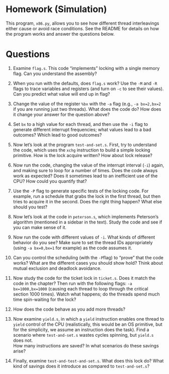 # Homework (Simulation)

This program, `x86.py`, allows you to see how different thread interleavings
either cause or avoid race conditions. See the README for details on how the
program works and answer the questions below.

# Questions

1.  Examine `flag.s`. This code “implements” locking with a single memory
flag. Can you understand the assembly?

2.  When you run with the defaults, does `flag.s` work? Use the `-M` and `-R`
    flags to trace variables and registers (and turn on `-c` to see their values).
    Can you predict what value will end up in flag?

3.  Change the value of the register `%bx` with the `-a` flag (e.g.,
    `-a bx=2,bx=2` if you are running just two threads). What does the code do?
    How does it change your answer for the question above?

4.  Set `bx` to a high value for each thread, and then use the `-i` flag to
    generate different interrupt frequencies; what values lead to a bad outcomes?
    Which lead to good outcomes?

5.  Now let’s look at the program `test-and-set.s`. First, try to understand
    the code, which uses the `xchg` instruction to build a simple locking
    primitive. How is the lock acquire written? How about lock release?

6.  Now run the code, changing the value of the interrupt interval (`-i`) again,
    and making sure to loop for a number of times. Does the code always work
    as expected? Does it sometimes lead to an inefficient use of the CPU? How
    could you quantify that?

7.  Use the `-P` flag to generate specific tests of the locking code. For example,
    run a schedule that grabs the lock in the first thread, but then tries to
    acquire it in the second. Does the right thing happen? What else should
    you test?

8.  Now let’s look at the code in `peterson.s`, which implements Peterson’s
    algorithm (mentioned in a sidebar in the text). Study the code and see if
    you can make sense of it.

9.  Now run the code with different values of `-i`. What kinds of different
    behavior do you see? Make sure to set the thread IDs appropriately (using
    `-a bx=0,bx=1` for example) as the code assumes it.

10.  Can you control the scheduling (with the `-P`flag) to “prove” that the code
     works? What are the different cases you should show hold? Think about
     mutual exclusion and deadlock avoidance.

11.  Now study the code for the ticket lock in `ticket.s`. Does it match the code
     in the chapter? Then run with the following flags: `-a bx=1000,bx=1000`
     (causing each thread to loop through the critical section 1000 times). Watch
     what happens; do the threads spend much time spin-waiting for the lock?

12.  How does the code behave as you add more threads?

13.  Now examine `yield.s`, in which a `yield` instruction enables one thread
     to `yield` control of the CPU (realistically, this would be an OS primitive,
     but for the simplicity, we assume an instruction does the task). Find a
     scenario where `test-and-set.s` wastes cycles spinning, but `yield.s`
     does not.  
     How many instructions are saved? In what scenarios do these savings arise?

14.  Finally, examine `test-and-test-and-set.s`. What does this lock do?
     What kind of savings does it introduce as compared to `test-and-set.s`?

